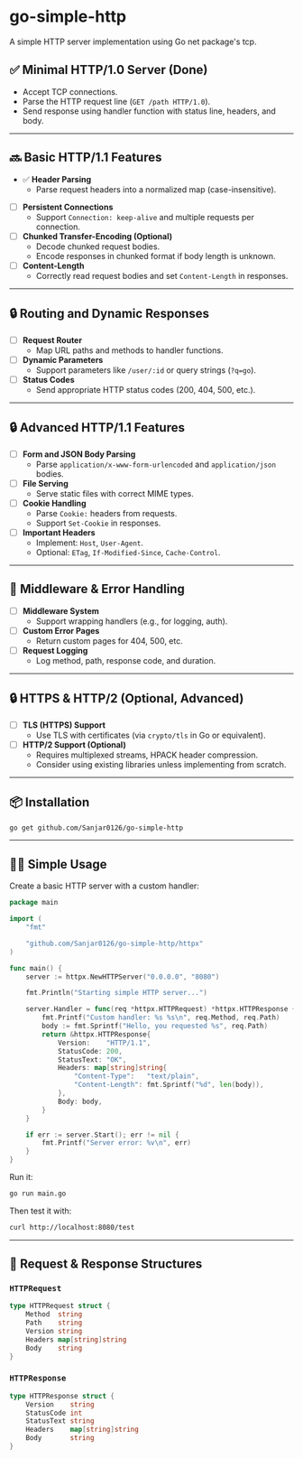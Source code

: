 # go-simple-http

A simple HTTP server implementation using Go net package's tcp.

## ✅ Minimal HTTP/1.0 Server (Done)
- Accept TCP connections.
- Parse the HTTP request line (`GET /path HTTP/1.0`).
- Send response using handler function with status line, headers, and body.

---

## 🔜 Basic HTTP/1.1 Features
- ✅ **Header Parsing**
  - Parse request headers into a normalized map (case-insensitive).
- [ ] **Persistent Connections**
  - Support `Connection: keep-alive` and multiple requests per connection.
- [ ] **Chunked Transfer-Encoding (Optional)**
  - Decode chunked request bodies.
  - Encode responses in chunked format if body length is unknown.
- [ ] **Content-Length**
  - Correctly read request bodies and set `Content-Length` in responses.

---

## 🔒 Routing and Dynamic Responses
- [ ] **Request Router**
  - Map URL paths and methods to handler functions.
- [ ] **Dynamic Parameters**
  - Support parameters like `/user/:id` or query strings (`?q=go`).
- [ ] **Status Codes**
  - Send appropriate HTTP status codes (200, 404, 500, etc.).

---

## 🔒 Advanced HTTP/1.1 Features
- [ ] **Form and JSON Body Parsing**
  - Parse `application/x-www-form-urlencoded` and `application/json` bodies.
- [ ] **File Serving**
  - Serve static files with correct MIME types.
- [ ] **Cookie Handling**
  - Parse `Cookie:` headers from requests.
  - Support `Set-Cookie` in responses.
- [ ] **Important Headers**
  - Implement: `Host`, `User-Agent`.
  - Optional: `ETag`, `If-Modified-Since`, `Cache-Control`.

---

## 🔧 Middleware & Error Handling
- [ ] **Middleware System**
  - Support wrapping handlers (e.g., for logging, auth).
- [ ] **Custom Error Pages**
  - Return custom pages for 404, 500, etc.
- [ ] **Request Logging**
  - Log method, path, response code, and duration.

---

## 🔒 HTTPS & HTTP/2 (Optional, Advanced)
- [ ] **TLS (HTTPS) Support**
  - Use TLS with certificates (via `crypto/tls` in Go or equivalent).
- [ ] **HTTP/2 Support (Optional)**
  - Requires multiplexed streams, HPACK header compression.
  - Consider using existing libraries unless implementing from scratch.

---

## 📦 Installation

```bash
go get github.com/Sanjar0126/go-simple-http
```

---

## 🧑‍💻 Simple Usage

Create a basic HTTP server with a custom handler:

```go
package main

import (
	"fmt"

	"github.com/Sanjar0126/go-simple-http/httpx"
)

func main() {
	server := httpx.NewHTTPServer("0.0.0.0", "8080")

	fmt.Println("Starting simple HTTP server...")

	server.Handler = func(req *httpx.HTTPRequest) *httpx.HTTPResponse {
		fmt.Printf("Custom handler: %s %s\n", req.Method, req.Path)
		body := fmt.Sprintf("Hello, you requested %s", req.Path)
		return &httpx.HTTPResponse{
			Version:    "HTTP/1.1",
			StatusCode: 200,
			StatusText: "OK",
			Headers: map[string]string{
				"Content-Type":   "text/plain",
				"Content-Length": fmt.Sprintf("%d", len(body)),
			},
			Body: body,
		}
	}

	if err := server.Start(); err != nil {
		fmt.Printf("Server error: %v\n", err)
	}
}
```

Run it:

```bash
go run main.go
```

Then test it with:

```bash
curl http://localhost:8080/test
```

---

## 🧾 Request & Response Structures

### `HTTPRequest`

```go
type HTTPRequest struct {
	Method  string
	Path    string
	Version string
	Headers map[string]string
	Body    string
}
```

### `HTTPResponse`

```go
type HTTPResponse struct {
	Version    string
	StatusCode int
	StatusText string
	Headers    map[string]string
	Body       string
}
```
